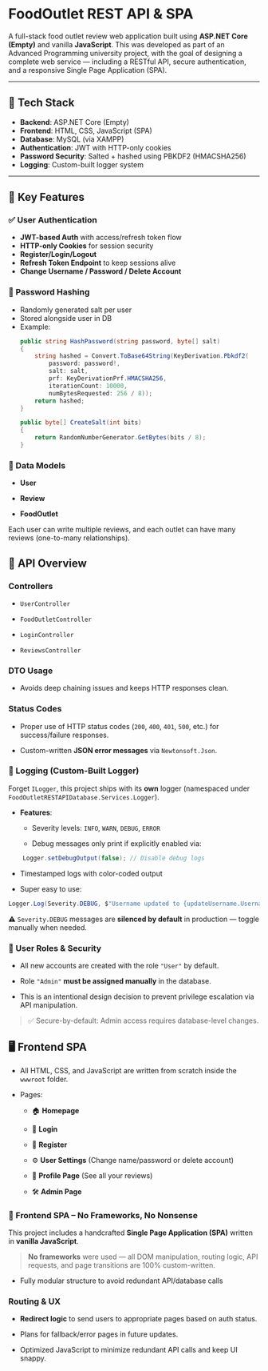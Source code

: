 # FoodOutlet REST API & SPA

A full-stack food outlet review web application built using **ASP.NET Core (Empty)** and vanilla **JavaScript**. This was developed as part of an Advanced Programming university project, with the goal of designing a complete web service — including a RESTful API, secure authentication, and a responsive Single Page Application (SPA).

---

## 🔧 Tech Stack

- **Backend**: ASP.NET Core (Empty)
- **Frontend**: HTML, CSS, JavaScript (SPA)
- **Database**: MySQL (via XAMPP)
- **Authentication**: JWT with HTTP-only cookies
- **Password Security**: Salted + hashed using PBKDF2 (HMACSHA256)
- **Logging**: Custom-built logger system

---

## 🧠 Key Features

### ✅ User Authentication

- **JWT-based Auth** with access/refresh token flow
- **HTTP-only Cookies** for session security
- **Register/Login/Logout**
- **Refresh Token Endpoint** to keep sessions alive
- **Change Username / Password / Delete Account**

### 🔐 Password Hashing

- Randomly generated salt per user
- Stored alongside user in DB
- Example:
  ```csharp
  public string HashPassword(string password, byte[] salt)
  {
      string hashed = Convert.ToBase64String(KeyDerivation.Pbkdf2(
          password: password!,
          salt: salt,
          prf: KeyDerivationPrf.HMACSHA256,
          iterationCount: 10000,
          numBytesRequested: 256 / 8));
      return hashed;
  }

  public byte[] CreateSalt(int bits)
  {
      return RandomNumberGenerator.GetBytes(bits / 8);
  }
  ```
### 🧾 Data Models

-   **User**
    
-   **Review**
    
-   **FoodOutlet**
    

Each user can write multiple reviews, and each outlet can have many reviews (one-to-many relationships).

## 📡 API Overview

### Controllers

-   `UserController`
    
-   `FoodOutletController`
    
-   `LoginController`
    
-   `ReviewsController`
    

### DTO Usage

-   Avoids deep chaining issues and keeps HTTP responses clean.    

### Status Codes

-   Proper use of HTTP status codes (`200`, `400`, `401`, `500`, etc.) for success/failure responses.

-   Custom-written **JSON error messages** via `Newtonsoft.Json`.

### 🧾 Logging (Custom-Built Logger)

Forget `ILogger`, this project ships with its **own** logger (namespaced under `FoodOutletRESTAPIDatabase.Services.Logger`).

-   **Features**:
    
    -   Severity levels: `INFO`, `WARN`, `DEBUG`, `ERROR`
        
    -   Debug messages only print if explicitly enabled via:
 ```csharp
	 Logger.setDebugOutput(false); // Disable debug logs
```
-   Timestamped logs with color-coded output
    
-   Super easy to use:
```csharp
Logger.Log(Severity.DEBUG, $"Username updated to {updateUsername.Username}");
```
⚠️ `Severity.DEBUG` messages are **silenced by default** in production — toggle manually when needed.

### 👤 User Roles & Security

-   All new accounts are created with the role `"User"` by default.
    
-   Role `"Admin"` **must be assigned manually** in the database.
    
-   This is an intentional design decision to prevent privilege escalation via API manipulation.
    

> ✅ Secure-by-default: Admin access requires database-level changes.

## 🖥️ Frontend SPA

-   All HTML, CSS, and JavaScript are written from scratch inside the `wwwroot` folder.
    
-   Pages:
    
    -   🏠 **Homepage**
        
    -   🔐 **Login**
        
    -   📝 **Register**
        
    -   ⚙️ **User Settings** (Change name/password or delete account)
        
    -   📄 **Profile Page** (See all your reviews)
        
    -   🛠️ **Admin Page**
  
 ### 🎯 Frontend SPA – No Frameworks, No Nonsense

This project includes a handcrafted **Single Page Application (SPA)** written in **vanilla JavaScript**.

> **No frameworks** were used — all DOM manipulation, routing logic, API requests, and page transitions are 100% custom-written.

-    Fully modular structure to avoid redundant API/database calls

### Routing & UX

-   **Redirect logic** to send users to appropriate pages based on auth status.
    
-   Plans for fallback/error pages in future updates.
    
-   Optimized JavaScript to minimize redundant API calls and keep UI snappy.
